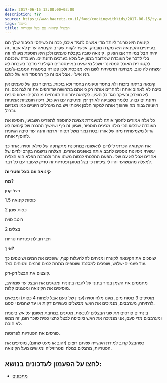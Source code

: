 ```yaml
---
date: 2017-06-15 12:00:00+03:00
description: ???
source: https://www.haaretz.co.il/food/cookingwithkids/2017-06-15/ty-article/0000017f-f8b3-d47e-a37f-f9bfed5a0000
tags: בישול
title: תבשיל קינואה עם בצל ופטריות
---
```


קינואה היא טריגר ליותר מדי אנשים להגיד איכס, ככה זה כשיחסי הציבור שלך הם בעייתיים והקינואה היא מקרה מובהק. אפשר לקוות שקרב הקינואה עדיין לא אבוד, זה יהיה חבל במיוחד אם הוא כן. קינואה טובה בקבלת טעמים ולכן היא תוספת מעולה וזה בלי לדבר על העובדה שמדובר במזון-על מלא בערכים תזונתיים. העובדה שנכנסה לקטגורית האוכל המסיונרי ושכל מי שאינו במיינסטרים הקולינרי מדבר בשבחה לא עשתה לה טוב. מבחינה תדמיתית לשם היא מנוכסת ולכן פטורה במסגרת הממבו-ג'מבו הניו אייג'י. אבל אם זה כך ההפסד הוא של כולם.

קינואה בריאה בזכות ולא בחסד וטעימה בחסד ולא בזכות. בחיבור נכון של טעמים אין סיבה לא לאהוב אותה ולהחרים אותה רק כי אתם בתחושה שדוחפים את זה לגרונכם. זה לא מוצדק ובעיקר נוגד כל היגיון. לקינואה יתרונות תזונתיים מובהקים: אחוז סיבים תזונתיים גבוה, כלומר משביעה לאורך זמן ומיטיבה עם העיכול, ריכוז חומציות אמיניות חיוניות גבוה מה שהופך אותה למקור חלבון איכותי ויש בה מינרלים חיוניים כמו מגנזיום וברזל.

כל אלה אמורים להפוך אותה למועמדת מצוינת להוספה לתפריט השבועי, תוסיפו את העובדה שבלאו הכי כולנו מכינים תוספות, שגיוון זה כיף ושמשך ההכנה של קינואה לא גדול משמעותית מזה של אורז ובטח נמוך משל תפוחי אדמה והנה עוד סיבה הגיונית להוסיף אותה.

את הקינואה הכרתי לילדים לראשונה במתכונת מתקתקה של סילאן וסויה. אחר כך עשיתי ניסיונות נוספים לחבב אותה באופנים אחרים, הצלחה נרשמה בקרב ילדים של אחרים אבל לא עם שלי. הפעם החלטתי לנסות משהו אחר ולמרבה הפלא הוא הצליח למעלה מהמשוער והיו לי ציפיות כי בצל מטוגן ופטריות זה טריק שעובד עם כל דבר.

**קינואה עם בצל ופטריות**

**מה?**

בצל קטן

1.5 כוסות קינואה

2 כפות שמן

רוטב סויה

2 בצלים

חצי חבילת פטריות טריות

**איך?**

שופכים את הקינואה לקערה ומניחים לה להעלות קצף, שופכים את המים ושוטפים כך עוד פעמיים-שלוש, שופכים למסננת ושוטפים מתחת למים זורמים ומניחים בצד.

קוצצים את הבצל דק-דק.

מחממים את השמן בסיר בינוני על להבה בינונית ומטגנים את הבצל עד שמזהיב, מוסיפים את הקינואה ומטגנים קלות.

מוסיפים 3 כוסות מים, מעט מלח וסויה (עניין של טעם אבל לפחות 4 כפות) ומביאים לרתיחה, מערבבים, מנמיכים את האש ומבשלים כעשרים דקות או עד שהמים ייספגו.

בינתיים פורסים את שני הבצלים לטבעות, מטגנים במחבת משומן על אש בינונית ומערבבים מדי פעם, אני מנמיכה את האש ומוסיפה לבצל כחצי כפית סוכר חום, זה ממש לא חובה.

פורסים את הפטריות לפרוסות.

כשהבצל קרוב למידת העשייה שאתם רוצים (זהוב או מעט שחום), מוסיפים את הפטריות, מתבלים במלח ופטרוזיליה ומגישים מעל הקינואה.

לחצו על הפעמון לעדכונים בנושא:
------------------------------

* [מתכונים](/ty-tag/recipes-0000017f-da28-dea8-a77f-de6a4ba50000)
